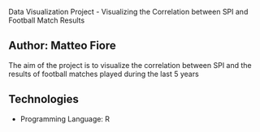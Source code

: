  Data Visualization Project - Visualizing the Correlation between SPI and Football Match Results

## Author: Matteo Fiore

The aim of the project is to visualize the correlation between SPI and the results of football matches played during the last 5 years

## Technologies
- Programming Language: R
